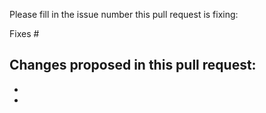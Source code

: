 Please fill in the issue number this pull request is fixing:

Fixes #

Changes proposed in this pull request:
-
-
-
